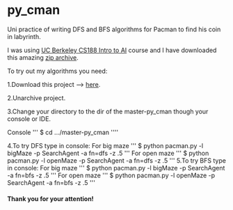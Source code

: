 # py_cman
Uni practice of writing DFS and BFS algorithms for Pacman to find his coin in labyrinth. 

I was using <a href = "http://ai.berkeley.edu/search.html#Introduction">UC Berkeley CS188 Intro to AI</a> course and I have downloaded this amazing <a href="https://s3-us-west-2.amazonaws.com/cs188websitecontent/projects/release/search/v1/001/search.zip">zip archive</a>.

To try out my algorithms you need:

1.Download this project --> <a href = "">here</a>.

2.Unarchive project.

3.Change your directory to the dir of the master-py_cman though your console or IDE.

Console
'''
$ cd .../master-py_cman
''''

4.To try DFS type in console:
For big maze
'''
$ python pacman.py -l bigMaze -p SearchAgent -a fn=dfs -z .5
'''
For open maze
'''
$ python pacman.py -l openMaze -p SearchAgent -a fn=dfs -z .5
'''
5.To try BFS type in console:
For big maze
'''
$ python pacman.py -l bigMaze -p SearchAgent -a fn=bfs -z .5
'''
For open maze
'''
$ python pacman.py -l openMaze -p SearchAgent -a fn=bfs -z .5
'''

<h4>Thank you for your attention!</h4>

